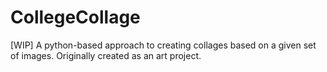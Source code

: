 # CollegeCollage

[WIP] A python-based approach to creating collages based on a given set of images. Originally created as an art project.
